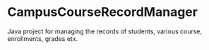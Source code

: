 # CampusCourseRecordManager
Java project for managing the records of students, various course, enrollments, grades etx.
